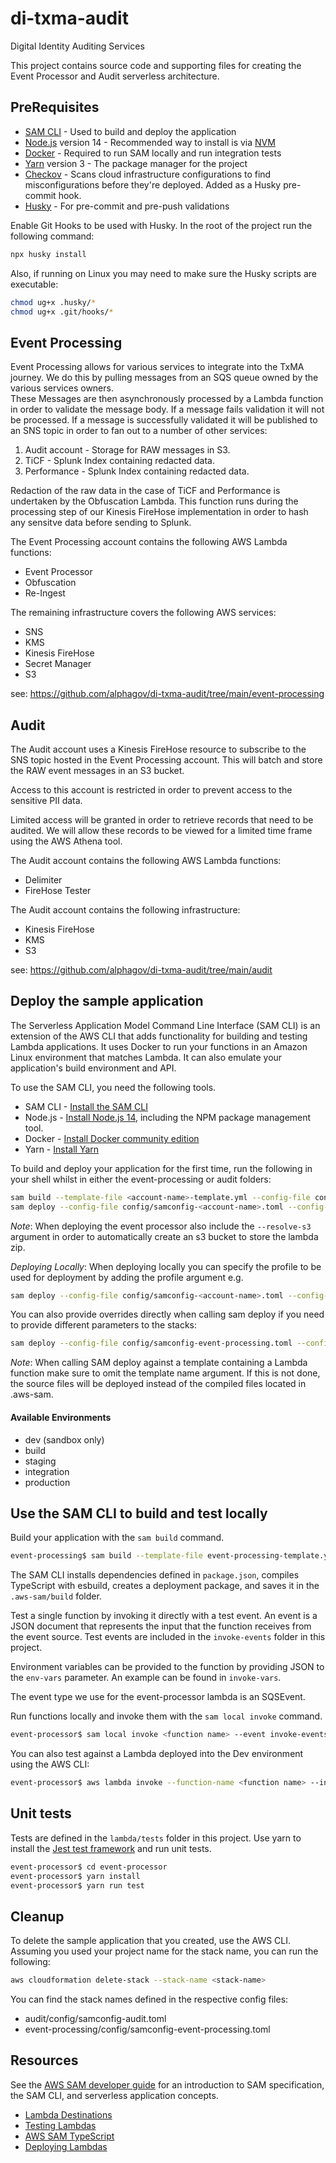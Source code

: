 # di-txma-audit
Digital Identity Auditing Services

This project contains source code and supporting files for creating the Event Processor and Audit serverless architecture.

## PreRequisites

- [SAM CLI](https://docs.aws.amazon.com/serverless-application-model/latest/developerguide/serverless-sam-cli-install.html) - Used to build and deploy the application
- [Node.js](https://nodejs.org/en/) version 14 - Recommended way to install is via [NVM](https://github.com/nvm-sh/nvm)
- [Docker](https://docs.docker.com/get-docker/) - Required to run SAM locally and run integration tests
- [Yarn](https://yarnpkg.com/getting-started/install) version 3 - The package manager for the project
- [Checkov](https://www.checkov.io/) - Scans cloud infrastructure configurations to find misconfigurations before they're deployed. Added as a Husky pre-commit hook.
- [Husky](https://typicode.github.io/husky/#/?id=install) - For pre-commit and pre-push validations

Enable Git Hooks to be used with Husky. In the root of the project run the following command:
```bash
npx husky install
```

Also, if running on Linux you may need to make sure the Husky scripts are executable:

```bash
chmod ug+x .husky/*   
chmod ug+x .git/hooks/*
```

## Event Processing

Event Processing allows for various services to integrate into the TxMA journey. We do this by pulling messages from an SQS queue owned by the various services owners. <br>
These Messages are then asynchronously processed by a Lambda function in order to validate the message body. If a message fails validation it will not be processed. If a message is successfully validated it will be published to an SNS topic in order to fan out to a number of other services:

1. Audit account - Storage for RAW messages in S3.
2. TiCF - Splunk Index containing redacted data.
3. Performance - Splunk Index containing redacted data.

Redaction of the raw data in the case of TiCF and Performance is undertaken by the Obfuscation Lambda. This function runs during the processing step of our
Kinesis FireHose implementation in order to hash any sensitve data before sending to Splunk.

The Event Processing account contains the following AWS Lambda functions:

* Event Processor
* Obfuscation
* Re-Ingest

The remaining infrastructure covers the following AWS services:

* SNS
* KMS
* Kinesis FireHose
* Secret Manager
* S3

see: https://github.com/alphagov/di-txma-audit/tree/main/event-processing

## Audit

The Audit account uses a Kinesis FireHose resource to subscribe to the SNS topic hosted in the Event Processing account. This will batch and store the RAW event messages in an S3 bucket.

Access to this account is restricted in order to prevent access to the sensitive PII data.

Limited access will be granted in order to retrieve records that need to be audited. We will allow these records to be viewed for a limited time frame using the AWS Athena tool.

The Audit account contains the following AWS Lambda functions:

* Delimiter
* FireHose Tester

The Audit account contains the following infrastructure:

* Kinesis FireHose
* KMS
* S3

see: https://github.com/alphagov/di-txma-audit/tree/main/audit

## Deploy the sample application

The Serverless Application Model Command Line Interface (SAM CLI) is an extension of the AWS CLI that adds functionality for building and testing Lambda applications. It uses Docker to run your functions in an Amazon Linux environment that matches Lambda. It can also emulate your application's build environment and API.

To use the SAM CLI, you need the following tools.

* SAM CLI - [Install the SAM CLI](https://docs.aws.amazon.com/serverless-application-model/latest/developerguide/serverless-sam-cli-install.html)
* Node.js - [Install Node.js 14](https://nodejs.org/en/), including the NPM package management tool.
* Docker - [Install Docker community edition](https://hub.docker.com/search/?type=edition&offering=community)
* Yarn - [Install Yarn](https://classic.yarnpkg.com/lang/en/docs/install)

To build and deploy your application for the first time, run the following in your shell whilst in either the event-processing or audit folders:

```bash
sam build --template-file <account-name>-template.yml --config-file config/samconfig-<account-name>.toml --config-env "<environment name>" --use-container --beta-features
sam deploy --config-file config/samconfig-<account-name>.toml --config-env "<environment name>"
```
*Note*: When deploying the event processor also include the `--resolve-s3` argument in order to automatically create an s3 bucket to store the lambda zip.

*Deploying Locally*: When deploying locally you can specify the profile to be used for deployment by adding the profile argument e.g.

```bash
sam deploy --config-file config/samconfig-<account-name>.toml --config-env "<environment name>" --profile <aws profile name>
```

You can also provide overrides directly when calling sam deploy if you need to provide different parameters to the stacks:

```bash
sam deploy --config-file config/samconfig-event-processing.toml --config-env "develop" --profile di-dev-admin --resolve-s3 --parameter-overrides ParameterKey=AuditAccountARN,ParameterValue=<ARN of account IAM root> ParameterKey=Environment,ParameterValue=<Environment>
```

*Note*: When calling SAM deploy against a template containing a Lambda function make sure to omit the template name argument. If this is not done, the source files will be deployed instead of the compiled files located in .aws-sam.

#### Available Environments

- dev (sandbox only)
- build
- staging
- integration
- production

## Use the SAM CLI to build and test locally

Build your application with the `sam build` command.

```bash
event-processing$ sam build --template-file event-processing-template.yml --config-file config/samconfig-event-processing.toml --config-env "dev" --use-container --beta-features
```

The SAM CLI installs dependencies defined in `package.json`, compiles TypeScript with esbuild, creates a deployment package, and saves it in the `.aws-sam/build` folder.

Test a single function by invoking it directly with a test event. An event is a JSON document that represents the input that the function receives from the event source. Test events are included in the `invoke-events` folder in this project.

Environment variables can be provided to the function by providing JSON to the `env-vars` parameter. An example can be found in `invoke-vars`.

The event type we use for the event-processor lambda is an SQSEvent.

Run functions locally and invoke them with the `sam local invoke` command.

```bash
event-processor$ sam local invoke <function name> --event invoke-events/event.json --env-vars invoke-vars/environment-vars.json --profile <dev acccount profile>
```

You can also test against a Lambda deployed into the Dev environment using the AWS CLI:

```bash
event-processor$ aws lambda invoke --function-name <function name> --invocation-type Event --payload "<base64 encoded event json>" outfile.txt --profile <AWSProfileForTheTargetAccount>
```

## Unit tests

Tests are defined in the `lambda/tests` folder in this project. Use yarn to install the [Jest test framework](https://jestjs.io/) and run unit tests.

```bash
event-processor$ cd event-processor
event-processor$ yarn install
event-processor$ yarn run test
```

## Cleanup

To delete the sample application that you created, use the AWS CLI. Assuming you used your project name for the stack name, you can run the following:

```bash
aws cloudformation delete-stack --stack-name <stack-name>
```

You can find the stack names defined in the respective config files:

- audit/config/samconfig-audit.toml
- event-processing/config/samconfig-event-processing.toml

## Resources

See the [AWS SAM developer guide](https://docs.aws.amazon.com/serverless-application-model/latest/developerguide/what-is-sam.html) for an introduction to SAM specification, the SAM CLI, and serverless application concepts.

- [Lambda Destinations](https://aws.amazon.com/blogs/compute/introducing-aws-lambda-destinations/)
- [Testing Lambdas](https://www.trek10.com/blog/lambda-destinations-what-we-learned-the-hard-way)
- [AWS SAM TypeScript](https://aws.amazon.com/blogs/compute/building-typescript-projects-with-aws-sam-cli/)
- [Deploying Lambdas](https://docs.aws.amazon.com/serverless-application-model/latest/developerguide/sam-cli-command-reference-sam-deploy.html)
